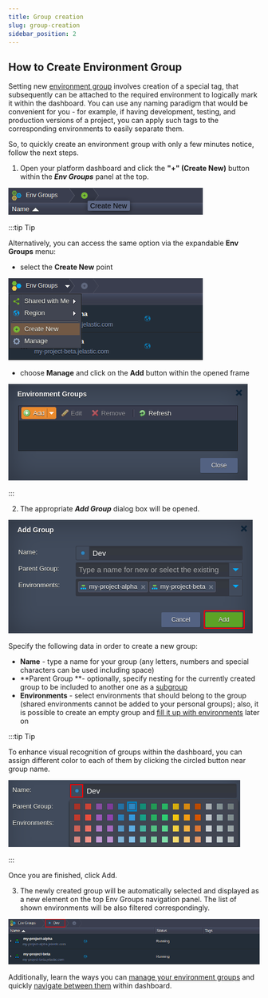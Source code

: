 ```yaml
---
title: Group creation
slug: group-creation
sidebar_position: 2
---
```


## How to Create Environment Group

Setting new [environment group](/docs/EnvironmentManagement/Environment%20Groups/Overview) involves creation of a special tag, that subsequently can be attached to the required environment to logically mark it within the dashboard. You can use any naming paradigm that would be convenient for you - for example, if having development, testing, and production versions of a project, you can apply such tags to the corresponding environments to easily separate them.

So, to quickly create an environment group with only a few minutes notice, follow the next steps.

1. Open your platform dashboard and click the **"+" (Create New)** button within the **_Env Groups_** panel at the top.

<div style={{
    display:'flex',
    justifyContent: 'center',
    margin: '0 0 1rem 0'
}}>

![Locale Dropdown](./img/groupCreation/01.png)

</div>

:::tip Tip

Alternatively, you can access the same option via the expandable **Env Groups** menu:

- select the **Create New** point

<div style={{
    display:'flex',
    justifyContent: 'center',
    margin: '0 0 1rem 0'
}}>

![Locale Dropdown](./img/groupCreation/02.png)

</div>

- choose **Manage** and click on the **Add** button within the opened frame

<div style={{
    display:'flex',
    justifyContent: 'center',
    margin: '0 0 1rem 0'
}}>

![Locale Dropdown](./img/groupCreation/03.png)

</div>

:::

2. The appropriate **_Add Group_** dialog box will be opened.

<div style={{
    display:'flex',
    justifyContent: 'center',
    margin: '0 0 1rem 0'
}}>

![Locale Dropdown](./img/groupCreation/04.png)

</div>

Specify the following data in order to create a new group:

- **Name** - type a name for your group (any letters, numbers and special characters can be used including space)
- **Parent Group **- optionally, specify nesting for the currently created group to be included to another one as a [subgroup](/docs/EnvironmentManagement/Environment%20Groups/Group%20Management#add-subgroups)
- **Environments** - select environments that should belong to the group (shared environments cannot be added to your personal groups); also, it is possible to create an empty group and [fill it up with environments](/docs/EnvironmentManagement/Environment%20Groups/Group%20Management#assign-group-to-environment) later on

:::tip Tip

To enhance visual recognition of groups within the dashboard, you can assign different color to each of them by clicking the circled button near group name.

<div style={{
    display:'flex',
    justifyContent: 'center',
    margin: '0 0 1rem 0'
}}>

![Locale Dropdown](./img/groupCreation/05.png)

</div>

:::

Once you are finished, click Add.

3. The newly created group will be automatically selected and displayed as a new element on the top Env Groups navigation panel. The list of shown environments will be also filtered correspondingly.

<div style={{
    display:'flex',
    justifyContent: 'center',
    margin: '0 0 1rem 0'
}}>

![Locale Dropdown](./img/groupCreation/06.png)

</div>

Additionally, learn the ways you can [manage your environment groups](/docs/EnvironmentManagement/Environment%20Groups/Group%20Management) and quickly [navigate between them](/docs/EnvironmentManagement/Environment%20Groups/Navigation%20Across%20Groups) within dashboard.
